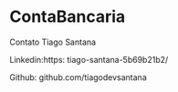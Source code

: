 # ContaBancaria


Contato
Tiago Santana

Linkedin:https: tiago-santana-5b69b21b2/

Github: github.com/tiagodevsantana
